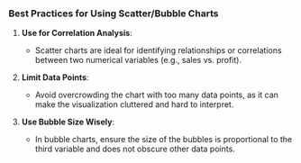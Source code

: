 ### Best Practices for Using Scatter/Bubble Charts

1. **Use for Correlation Analysis**:

   - Scatter charts are ideal for identifying relationships or correlations between two numerical variables (e.g., sales vs. profit).

2. **Limit Data Points**:

   - Avoid overcrowding the chart with too many data points, as it can make the visualization cluttered and hard to interpret.

3. **Use Bubble Size Wisely**:
   - In bubble charts, ensure the size of the bubbles is proportional to the third variable and does not obscure other data points.
